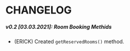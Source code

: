 # CHANGELOG

##### v0.2 [03.03.2021]: Room Booking Methids
* (ERICK) Created `getReservedRooms()` method.